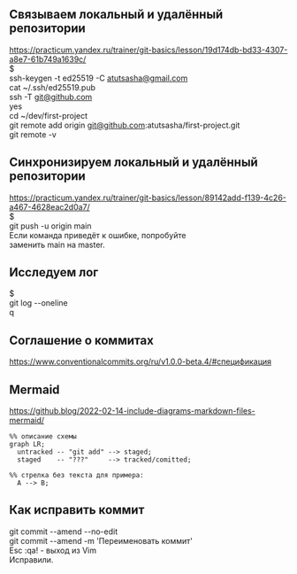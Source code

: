 
## Связываем локальный и удалённый репозитории
https://practicum.yandex.ru/trainer/git-basics/lesson/19d174db-bd33-4307-a8e7-61b749a1639c/  
$  
ssh-keygen -t ed25519 -C atutsasha@gmail.com  
cat ~/.ssh/ed25519.pub  
ssh -T git@github.com  
	yes  
cd ~/dev/first-project  
git remote add origin git@github.com:atutsasha/first-project.git  
git remote -v  


## Синхронизируем локальный и удалённый репозитории
https://practicum.yandex.ru/trainer/git-basics/lesson/89142add-f139-4c26-a467-4628eac2d0a7/  
$  
git push -u origin main  
Если команда приведёт к ошибке, попробуйте  
заменить main на master.  


## Исследуем лог
$  
git log --oneline  
q  


## Соглашение о коммитах  
https://www.conventionalcommits.org/ru/v1.0.0-beta.4/#спецификация  

## Mermaid  
https://github.blog/2022-02-14-include-diagrams-markdown-files-mermaid/  

```mermaid
%% описание схемы  
graph LR;
  untracked -- "git add" --> staged;
  staged    -- "???"     --> tracked/comitted;

%% стрелка без текста для примера: 
  A --> B;
``` 


## Как исправить коммит  
git commit --amend --no-edit  
git commit --amend -m 'Переименовать коммит'  
Esc :qa! - выход из Vim  
Исправили.





